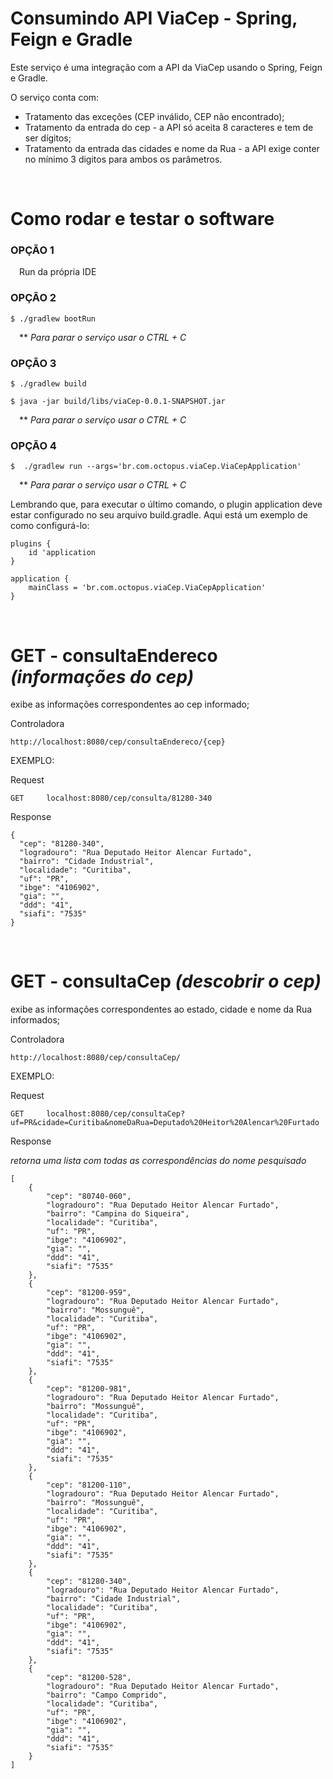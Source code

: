 # Consumindo API ViaCep - Spring, Feign e Gradle

Este serviço é uma integração com a API da ViaCep usando o Spring, Feign e Gradle.

O serviço conta com:
- Tratamento das exceções (CEP inválido, CEP não encontrado);
- Tratamento da entrada do cep - a API só aceita 8 caracteres e tem de ser dígitos;
- Tratamento da entrada das cidades e nome da Rua - a API exige conter no mínimo 3 digitos para ambos os parâmetros.

&nbsp;
# Como rodar e testar o software
### OPÇÃO 1
&emsp;Run da própria IDE

### OPÇÃO 2

    $ ./gradlew bootRun

&emsp;** _Para parar o serviço usar o CTRL + C_

### OPÇÃO 3

    $ ./gradlew build

    $ java -jar build/libs/viaCep-0.0.1-SNAPSHOT.jar

&emsp;** _Para parar o serviço usar o CTRL + C_

### OPÇÃO 4

    $  ./gradlew run --args='br.com.octopus.viaCep.ViaCepApplication'


&emsp;** _Para parar o serviço usar o CTRL + C_

Lembrando que, para executar o último comando, o plugin application deve estar configurado no seu arquivo build.gradle. Aqui está um exemplo de como configurá-lo:

    plugins {
        id 'application
    }

    application {
        mainClass = 'br.com.octopus.viaCep.ViaCepApplication' 
    }

&nbsp;
# GET - consultaEndereco _(informações do cep)_

  exibe as informações correspondentes ao cep informado;

Controladora

    http://localhost:8080/cep/consultaEndereco/{cep}

EXEMPLO:

Request

    GET     localhost:8080/cep/consulta/81280-340

Response

    {
      "cep": "81280-340",
	  "logradouro": "Rua Deputado Heitor Alencar Furtado",
	  "bairro": "Cidade Industrial",
	  "localidade": "Curitiba",
	  "uf": "PR",
	  "ibge": "4106902",
	  "gia": "",
	  "ddd": "41",
	  "siafi": "7535"   
    }

&nbsp;
# GET - consultaCep _(descobrir o cep)_

exibe as informações correspondentes ao estado, cidade e nome da Rua informados;

Controladora

    http://localhost:8080/cep/consultaCep/

EXEMPLO:

Request

    GET     localhost:8080/cep/consultaCep?uf=PR&cidade=Curitiba&nomeDaRua=Deputado%20Heitor%20Alencar%20Furtado

Response

_retorna uma lista com todas as correspondências do nome pesquisado_

    [
        {
            "cep": "80740-060",
            "logradouro": "Rua Deputado Heitor Alencar Furtado",
            "bairro": "Campina do Siqueira",
            "localidade": "Curitiba",
            "uf": "PR",
            "ibge": "4106902",
            "gia": "",
            "ddd": "41",
            "siafi": "7535"
        },
        {
            "cep": "81200-959",
            "logradouro": "Rua Deputado Heitor Alencar Furtado",
            "bairro": "Mossunguê",
            "localidade": "Curitiba",
            "uf": "PR",
            "ibge": "4106902",
            "gia": "",
            "ddd": "41",
            "siafi": "7535"
        },
        {
            "cep": "81200-981",
            "logradouro": "Rua Deputado Heitor Alencar Furtado",
            "bairro": "Mossunguê",
            "localidade": "Curitiba",
            "uf": "PR",
            "ibge": "4106902",
            "gia": "",
            "ddd": "41",
            "siafi": "7535"
        },
        {
            "cep": "81200-110",
            "logradouro": "Rua Deputado Heitor Alencar Furtado",
            "bairro": "Mossunguê",
            "localidade": "Curitiba",
            "uf": "PR",
            "ibge": "4106902",
            "gia": "",
            "ddd": "41",
            "siafi": "7535"
        },
        {
            "cep": "81280-340",
            "logradouro": "Rua Deputado Heitor Alencar Furtado",
            "bairro": "Cidade Industrial",
            "localidade": "Curitiba",
            "uf": "PR",
            "ibge": "4106902",
            "gia": "",
            "ddd": "41",
            "siafi": "7535"
        },
        {
            "cep": "81200-528",
            "logradouro": "Rua Deputado Heitor Alencar Furtado",
            "bairro": "Campo Comprido",
            "localidade": "Curitiba",
            "uf": "PR",
            "ibge": "4106902",
            "gia": "",
            "ddd": "41",
            "siafi": "7535"
        }
    ]
